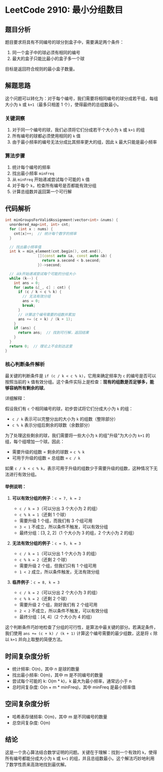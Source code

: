 # LeetCode 2910: 最小分组数目

## 题目分析

题目要求将具有不同编号的球分到盒子中，需要满足两个条件：

1. 同一个盒子中的球必须有相同的编号
2. 最大的盒子只能比最小的盒子多一个球

目标是返回符合规则的最小盒子数量。

## 解题思路

这个问题可以转化为：对于每个编号，我们需要将相同编号的球分成若干组，每组大小为 `k` 或 `k+1`（最多只相差 1 个），使得最终的总组数最小。

### 关键洞察

1. 对于同一个编号的球，我们必须将它们分成若干个大小为 `k` 或 `k+1` 的组
2. 所有编号的球都必须使用相同的 `k` 值
3. 由于最小频率的编号无法分成比其频率更大的组，因此 `k` 最大只能是最小频率

### 算法步骤

1. 统计每个编号的频率
2. 找出最小频率 `minFreq`
3. 从 `minFreq` 开始递减尝试每个可能的 `k` 值
4. 对于每个 `k`，检查所有编号是否都能有效分组
5. 计算总组数并返回第一个可行解

## 代码解析

```cpp
int minGroupsForValidAssignment(vector<int> &nums) {
  unordered_map<int, int> cnt;
  for (int x : nums) {
    cnt[x]++;  // 统计每个数字的频率
  }

  // 找出最小频率值
  int k = min_element(cnt.begin(), cnt.end(),
               [](const auto &a, const auto &b) {
                 return a.second < b.second;
               })->second;

  // 从k开始递减尝试每个可能的分组大小
  while (k--) {
    int ans = 0;
    for (auto &[_, c] : cnt) {
      if (c / k < c % k) {
        // 无法有效分组
        ans = 0;
        break;
      }
      // 计算这个编号需要的组数并累加
      ans += (c + k) / (k + 1);
    }
    if (ans) {
      return ans;  // 找到可行解，返回结果
    }
  }
  return 0;  // 理论上不会到达这里
}
```

### 核心判断条件解析

最关键的判断条件是 `if (c / k < c % k)`，它用来确定频率为 `c` 的编号是否可以按照当前的 `k` 值有效分组。这个条件实际上是检查：**现有的组数是否足够多，能够容纳所有剩余的球**。

详细解释：

假设我们有 `c` 个相同编号的球，初步尝试将它们分成大小为 `k` 的组：

- `c / k` 表示可以完整分出的大小为 `k` 的组数（整除部分）
- `c % k` 表示分组后剩余的球数（余数部分）

为了处理这些剩余的球，我们需要将一些大小为 `k` 的组"升级"为大小为 `k+1` 的组，每个组增加一个球。因此：

- 需要升级的组数 = 剩余的球数 = `c % k`
- 可用于升级的组数 = 总组数 = `c / k`

如果 `c / k < c % k`，表示可用于升级的组数少于需要升级的组数，这种情况下无法进行有效分组。

#### 举例说明：

1. **可以有效分组的例子**：`c = 7, k = 2`

   - `c / k = 3`（可以分出 3 个大小为 2 的组）
   - `c % k = 1`（还剩 1 个球）
   - 需要升级 1 个组，而我们有 3 个组可用
   - `3 < 1` 不成立，所以条件不触发，可以有效分组
   - 最终分组：[3, 2, 2]（1 个大小为 3 的组，2 个大小为 2 的组）

2. **无法有效分组的例子**：`c = 5, k = 3`

   - `c / k = 1`（可以分出 1 个大小为 3 的组）
   - `c % k = 2`（还剩 2 个球）
   - 需要升级 2 个组，但我们只有 1 个组可用
   - `1 < 2` 成立，所以条件触发，无法有效分组

3. **临界例子**：`c = 8, k = 3`

   - `c / k = 2`（可以分出 2 个大小为 3 的组）
   - `c % k = 2`（还剩 2 个球）
   - 需要升级 2 个组，刚好我们有 2 个组可用
   - `2 < 2` 不成立，所以条件不触发，可以有效分组
   - 最终分组：[4, 4]（2 个大小为 4 的组）

这个判断条件巧妙地检查了分组的可行性，是算法中最关键的部分。若满足条件，我们使用 `ans += (c + k) / (k + 1)` 计算这个编号需要的最少组数，这是将 `c` 除以 `k+1` 并向上取整的简便方法。

## 时间复杂度分析

- 统计频率: O(n)，其中 n 是球的数量
- 找出最小频率: O(m)，其中 m 是不同编号的数量
- 尝试每个可能的 k: O(m \* k)，k 最大为最小频率，通常远小于 n
- 总时间复杂度: O(n + m \* minFreq)，其中 minFreq 是最小频率值

## 空间复杂度分析

- 哈希表存储频率: O(m)，其中 m 是不同编号的数量
- 总空间复杂度: O(m)

## 结论

这是一个贪心算法结合数学证明的问题。关键在于理解：找到一个有效的 `k`，使得所有编号都能分成大小为 `k` 或 `k+1` 的组，并且总组数最小。这个解法巧妙地利用了数学性质来高效地找到最优解。
